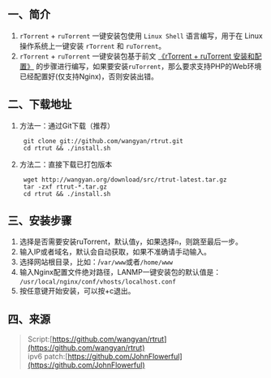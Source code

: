 ## 一、简介

1. `rTorrent` + `ruTorrent` 一键安装包使用 `Linux Shell` 语言编写，用于在 Linux 操作系统上一键安装 `rTorrent` 和 `ruTorrent`。
2. `rTorrent` + `ruTorrent` 一键安装包基于前文 [《rTorrent + ruTorrent 安装和配置》](http://wangyan.org/blog/rtorrent-and-rutorrent-tutorial.html) 的步骤进行编写，如果要安装`ruTorrent`，那么要求支持PHP的Web环境已经配置好(仅支持Nginx)，否则安装出错。

## 二、下载地址

1. 方法一：通过Git下载（推荐）

    	git clone git://github.com/wangyan/rtrut.git
    	cd rtrut && ./install.sh

2. 方法二：直接下载已打包版本

    	wget http://wangyan.org/download/src/rtrut-latest.tar.gz
    	tar -zxf rtrut-*.tar.gz
    	cd rtrut && ./install.sh

## 三、安装步骤

1. 选择是否需要安装ruTorrent，默认值`y`，如果选择`n`，则跳至最后一步。
2. 输入IP或者域名，默认会自动获取，如果不准确请手动输入。
3. 选择网站根目录，比如：/`var/www`或者`/home/www`
4. 输入Nginx配置文件绝对路径，LANMP一键安装包的默认值是：
    `/usr/local/nginx/conf/vhosts/localhost.conf`
5. 按任意键开始安装，可以按+c退出。

## 四、来源    
>   Script:[https://github.com/wangyan/rtrut](https://github.com/wangyan/rtrut)    
>	ipv6 patch:[https://github.com/JohnFlowerful](https://github.com/JohnFlowerful)